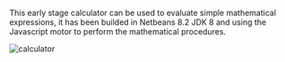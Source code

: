 This early stage calculator can be used to evaluate simple mathematical expressions, it has been builded in Netbeans 8.2 JDK 8 and using the Javascript motor to perform the mathematical procedures.

![calculator](https://user-images.githubusercontent.com/50509447/128650274-96601566-6ec5-42ae-b282-6dfcebc577ca.PNG)
